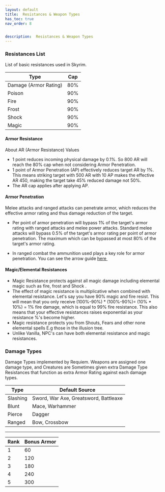 ```yaml
---
layout: default
title:  Resistances & Weapon Types
has_toc: true
nav_order: 8


description:  Resistances & Weapon Types
---
```


### Resistances List

List of basic resistances used in Skyrim.

|Type 	|	Cap|
|--|--|
|Damage (Armor Rating)| 	 	80%
|Poison| 	 	90%
|Fire  |	 	90%
|Frost |	 	90%
|Shock |	 	90%
|Magic |	 	90%

#### Armor Resistance

About AR (Armor Resistance) Values
-  1 point reduces incoming physical damage by 0.1%. So 800 AR will reach the 80% cap when not considering Armor Penetration.
-  1 point of Armor Penetration (AP) effectively reduces target AR by 1%. This means striking target with 500 AR with 10 AP makes the effective AR 450, making the target take 45% reduced damage not 50%.
-  The AR cap applies after applying AP.


#### Armor Penetration

Melee attacks and ranged attacks can penetrate armor, which reduces the effective armor rating and thus damage reduction of the target.

- Per point of armor penetration will bypass 1% of the target's armor rating with ranged attacks and melee power attacks. Standard melee attacks will bypass 0.5% of the target's armor rating per point of armor penetration. The maximum which can be bypassed at most 80% of the target's armor rating. 

- In ranged combat the ammunition used plays a key role for armor penetration. You can see the arrow guide <a href="https://docs.google.com/spreadsheets/d/1Xp1LE79R4uHC2yP7KkA2p1sS-l_TkaRAQfdHV4t0aOM/edit#gid=0" target="_blank" rel="noopener noreferrer">here <svg viewBox="0 0 24 24" aria-labelledby="svg-external-link-title" width="1em" height="1em"><use xlink:href="#svg-external-link"></use></svg></a>

#### Magic/Elemental Resistances

- Magic Resistance protects against all magic damage including elemental magic such as fire, frost and Shock .
- The effect of magic resistance is  multiplicative when combined with elemental resistance. Let's say you have 90% magic and fire resist. This will mean that you only receive (100%-90%) * (100%-90%)= (10% * 10%) = 1% fire damage, which is equal to 99% fire resistance. This also means that your effective resistances raises exponential as your resistance %'s become higher.
- Magic resistance protects you from Shouts, Fears and other none elemental spells E.g those in the illusion tree. 
- Unlike Vanilla, NPC's can have both elemental resistance and magic resistances.
 
### Damage Types

Damage Types implemented by Requiem. Weapons are assigned one damage type, and Creatures are Sometimes given extra Damage Type Resistances that function as extra Armor Rating against each damage types.

|Type |	Default Source |
|--|--|
|Slashing |Sword, War Axe, Greatsword, Battleaxe
|Blunt 	|Mace, Warhammer
|Pierce |Dagger
|Ranged |Bow, Crossbow

----

|Rank |Bonus Armor|
|--|--|
|1 |60
|2 |120
|3 |180
|4 |240
|5 |300